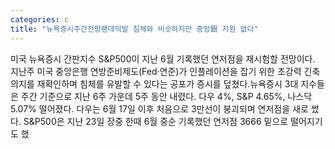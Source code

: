 ```yaml
---
categories: c
title: "뉴욕증시주간전망팬데믹발 침체와 비슷하지만 중앙銀 지원 없다"
---
```

미국 뉴욕증시 간판지수 S&P500이 지난 6월 기록했던 연저점을 재시험할 전망이다. 지난주 미국 중앙은행 연방준비제도(Fed·연준)가 인플레이션을 잡기 위한 초강력 긴축의지를 재확인하며 침체를 유발할 수 있다는 공포가 증시를 덮쳤다.뉴욕증시 3대 지수들은 주간 기준으로 지난 6주 가운데 5주 동안 내렸다. 다우 4%, S&P 4.65%, 나스닥 5.07% 떨어졌다. 다우는 6월 17일 이후 처음으로 3만선이 붕괴되며 연저점을 새로 썼다. S&P500은 지난 23일 장중 한때 6월 중순 기록했던 연저점 3666 밑으로 떨어지기도 했